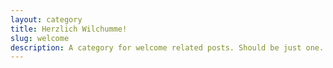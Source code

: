 ```yaml
---
layout: category
title: Herzlich Wilchumme!
slug: welcome
description: A category for welcome related posts. Should be just one..
---
```

